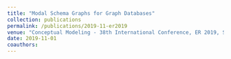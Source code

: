 ```yaml
---
title: "Modal Schema Graphs for Graph Databases"
collection: publications
permalink: /publications/2019-11-er2019
venue: "Conceptual Modeling - 38th International Conference, ER 2019, Salvador, Brazil, November 4-7, 2019, Proceedings"
date: 2019-11-01
coauthors:
---
```

